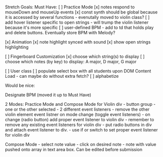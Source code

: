 Stretch Goals:
Must Have:
[ ] Practice Mode
    [x] notes respond to mouseDown and mouseUp events
    [x] const synth should be global because it is accessed by several functions - evenutally moved to violin class?
    [ ] add hover listener specific to open strings - will trump the violin listener because it's more specific
    [ ] user-defined BPM - add to td that holds play and delete buttons.  Eventually store BPM with Melody?

[x] Animation
    [x] note highlight synced with sound
    [x] show open strings highlighting

[ ] Fingerboard Customization
    [x] choose which string(s) to display
    [ ] choose which notes (by key) to display:  A major, D major, G major

[ ] User class
    [ ] populate select box with all students upon DOM Content Load - can maybe do without extra fetch?
    [ ] alphabetize

Would be nice:

Designate BPM (moved it up to Must Have)

2 Modes:  Practice Mode and Compose Mode for Violin div
    - button group - one or the other selected
    - 2 different event listeners
    - remove the other violin element event listner on mode change (toggle event listeners)
    - on change (radio button) add proper event listener to violin div
    - remember to remove any existing event listeners for violin div
    - put radio buttons in div and attach event listener to div.
    - use if or switch to set proper event listener for violin div

Compose Mode
    - select note value
    - click on desired note
    - note with value pushed onto array in text area box.  Can be edited before submission




